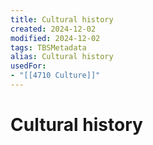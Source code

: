 ```yaml
---
title: Cultural history
created: 2024-12-02
modified: 2024-12-02
tags: TBSMetadata
alias: Cultural history
usedFor:
- "[[4710 Culture]]"
---
```

# Cultural history
